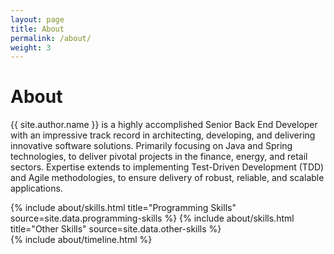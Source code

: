 ```yaml
---
layout: page
title: About
permalink: /about/
weight: 3
---
```


# **About**

{{ site.author.name }} is a highly accomplished Senior Back End Developer with an impressive track record in architecting, developing, and
delivering innovative software solutions. Primarily focusing on Java and Spring technologies, to deliver pivotal
projects in the finance, energy, and retail sectors. Expertise extends to implementing Test-Driven Development (TDD) and
Agile methodologies, to ensure delivery of robust, reliable, and scalable applications.

<div class="row">
{% include about/skills.html title="Programming Skills" source=site.data.programming-skills %}
{% include about/skills.html title="Other Skills" source=site.data.other-skills %}
</div>

<div class="row">
{% include about/timeline.html %}
</div>